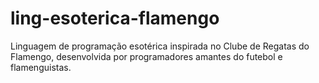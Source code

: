 # ling-esoterica-flamengo
Linguagem de programação esotérica inspirada no Clube de Regatas do Flamengo, desenvolvida por programadores amantes do futebol e flamenguistas.
